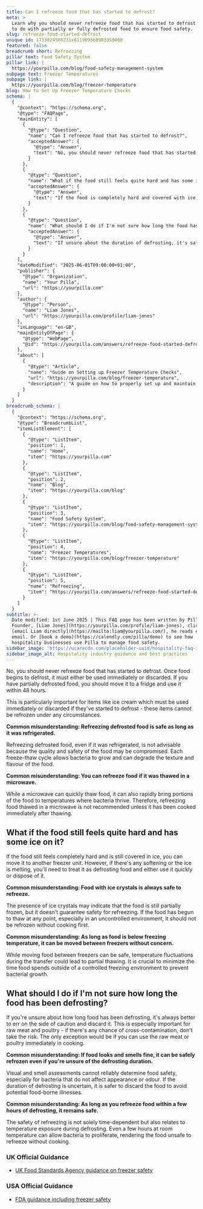 ```yaml
---
title: Can I refreeze food that has started to defrost?
meta: >
  Learn why you should never refreeze food that has started to defrost and what
  to do with partially or fully defrosted food to ensure food safety.
slug: refreeze-food-started-defrost
unique id: 1733824580231x611909568983350000
featured: false
breadcrumb short: Refreezing
pillar text: Food Safety System
pillar link: |
  https://yourpilla.com/blog/food-safety-management-system
subpage text: Freezer Temperatures
subpage link: |
  https://yourpilla.com/blog/freezer-temperature
blog: How to Set Up Freezer Temperature Checks
schema: |
  {
    "@context": "https://schema.org",
    "@type": "FAQPage",
    "mainEntity": [
      {
        "@type": "Question",
        "name": "Can I refreeze food that has started to defrost?",
        "acceptedAnswer": {
          "@type": "Answer",
          "text": "No, you should never refreeze food that has started to defrost. Once food begins to defrost, it should either be used immediately or discarded to avoid safety risks. Partially defrosted items like ice cream should be used immediately or discarded as they cannot be refrozen under any circumstances. Store partially defrosted food in a fridge and use within 48 hours to minimise health risks."
        }
      },
      {
        "@type": "Question",
        "name": "What if the food still feels quite hard and has some ice on it?",
        "acceptedAnswer": {
          "@type": "Answer",
          "text": "If the food is completely hard and covered with ice, you can move it to another freezer unit for storage. However, if there is any softening or the ice is melting, treat the food as defrosting and use it quickly or dispose of it to ensure safety."
        }
      },
      {
        "@type": "Question",
        "name": "What should I do if I'm not sure how long the food has been defrosting?",
        "acceptedAnswer": {
          "@type": "Answer",
          "text": "If unsure about the duration of defrosting, it's safest to discard the food, especially raw meat and poultry. The risk of cross-contamination or bacterial growth due to uncertain defrosting times makes it advisable to avoid refreezing it. Only consider using the item immediately in cooking if it's raw meat or poultry."
        }
      }
    ],
    "dateModified": "2025-06-01T09:00:00+01:00",
    "publisher": {
      "@type": "Organization",
      "name": "Your Pilla",
      "url": "https://yourpilla.com"
    },
    "author": {
      "@type": "Person",
      "name": "Liam Jones",
      "url": "https://yourpilla.com/profile/liam-jones"
    },
    "inLanguage": "en-GB",
    "mainEntityOfPage": {
      "@type": "WebPage",
      "@id": "https://yourpilla.com/answers/refreeze-food-started-defrost"
    },
    "about": [
      {
        "@type": "Article",
        "name": "Guide on Setting up Freezer Temperature Checks",
        "url": "https://yourpilla.com/blog/freezer-temperature",
        "description": "A guide on how to properly set up and maintain freezer temperature checks to ensure food safety."
      }
    ]
  }
breadcrumb_schema: |
  {
    "@context": "https://schema.org",
    "@type": "BreadcrumbList",
    "itemListElement": [
      {
        "@type": "ListItem",
        "position": 1,
        "name": "Home",
        "item": "https://yourpilla.com"
      },
      {
        "@type": "ListItem",
        "position": 2,
        "name": "Blog",
        "item": "https://yourpilla.com/blog"
      },
      {
        "@type": "ListItem",
        "position": 3,
        "name": "Food Safety System",
        "item": "https://yourpilla.com/blog/food-safety-management-system"
      },
      {
        "@type": "ListItem",
        "position": 4,
        "name": "Freezer Temperatures",
        "item": "https://yourpilla.com/blog/freezer-temperature"
      },
      {
        "@type": "ListItem",
        "position": 5,
        "name": "Refreezing",
        "item": "https://yourpilla.com/answers/refreeze-food-started-defrost"
      }
    ]
  }
subtitle: >-
  Date modified: 1st June 2025 | This FAQ page has been written by Pilla
  Founder, [Liam Jones](https://yourpilla.com/profile/liam-jones), click to
  [email Liam directly](https://mailto:liam@yourpilla.com/), he reads every
  email. Or [book a demo](https://calendly.com/pilla/demo) to see how
  hospitality businesses use Pilla to manage food safety.
sidebar_image: 'https://ucarecdn.com/placeholder-uuid/hospitality-faq-image.jpg'
sidebar_image_alt: Hospitality industry guidance and best practices
---
```

No, you should never refreeze food that has started to defrost. Once food begins to defrost, it must either be used immediately or discarded. If you have partially defrosted food, you should move it to a fridge and use it within 48 hours.

This is particularly important for items like ice cream which must be used immediately or discarded if they've started to defrost - these items cannot be refrozen under any circumstances.

**Common misunderstanding: Refreezing defrosted food is safe as long as it was refrigerated.**

Refreezing defrosted food, even if it was refrigerated, is not advisable because the quality and safety of the food may be compromised. Each freeze-thaw cycle allows bacteria to grow and can degrade the texture and flavour of the food.

**Common misunderstanding: You can refreeze food if it was thawed in a microwave.**

While a microwave can quickly thaw food, it can also rapidly bring portions of the food to temperatures where bacteria thrive. Therefore, refreezing food thawed in a microwave is not recommended unless it has been cooked immediately after thawing.

## What if the food still feels quite hard and has some ice on it?

If the food still feels completely hard and is still covered in ice, you can move it to another freezer unit. However, if there's any softening or the ice is melting, you'll need to treat it as defrosting food and either use it quickly or dispose of it.

**Common misunderstanding: Food with ice crystals is always safe to refreeze.**

The presence of ice crystals may indicate that the food is still partially frozen, but it doesn't guarantee safety for refreezing. If the food has begun to thaw at any point, especially in an uncontrolled environment, it should not be refrozen without cooking first.

**Common misunderstanding: As long as food is below freezing temperature, it can be moved between freezers without concern.**

While moving food between freezers can be safe, temperature fluctuations during the transfer could lead to partial thawing. It is crucial to minimize the time food spends outside of a controlled freezing environment to prevent bacterial growth.

## What should I do if I'm not sure how long the food has been defrosting?

If you're unsure about how long food has been defrosting, it's always better to err on the side of caution and discard it. This is especially important for raw meat and poultry - if there's any chance of cross-contamination, don't take the risk. The only exception would be if you can use the raw meat or poultry immediately in cooking.

**Common misunderstanding: If food looks and smells fine, it can be safely refrozen even if you're unsure of the defrosting duration.**

Visual and smell assessments cannot reliably determine food safety, especially for bacteria that do not affect appearance or odour. If the duration of defrosting is uncertain, it is safer to discard the food to avoid potential food-borne illnesses.

**Common misunderstanding: As long as you refreeze food within a few hours of defrosting, it remains safe.**

The safety of refreezing is not solely time-dependent but also relates to temperature exposure during defrosting. Even a few hours at room temperature can allow bacteria to proliferate, rendering the food unsafe to refreeze without cooking.

### UK Official Guidance

-   [UK Food Standards Agency guidance on freezer safety](https://www.food.gov.uk/safety-hygiene/how-to-chill-freeze-and-defrost-food-safely)

### USA Official Guidance

-   [FDA guidance including freezer safety](https://www.fda.gov/consumers/consumer-updates/are-you-storing-food-safely)
